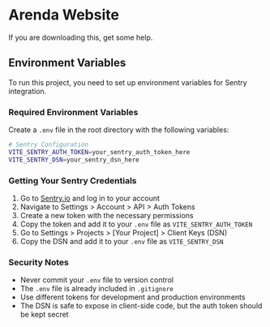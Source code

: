 # Arenda Website

If you are downloading this, get some help.

## Environment Variables

To run this project, you need to set up environment variables for Sentry integration.

### Required Environment Variables

Create a `.env` file in the root directory with the following variables:

```bash
# Sentry Configuration
VITE_SENTRY_AUTH_TOKEN=your_sentry_auth_token_here
VITE_SENTRY_DSN=your_sentry_dsn_here
```

### Getting Your Sentry Credentials

1. Go to [Sentry.io](https://sentry.io) and log in to your account
2. Navigate to Settings > Account > API > Auth Tokens
3. Create a new token with the necessary permissions
4. Copy the token and add it to your `.env` file as `VITE_SENTRY_AUTH_TOKEN`
5. Go to Settings > Projects > [Your Project] > Client Keys (DSN)
6. Copy the DSN and add it to your `.env` file as `VITE_SENTRY_DSN`

### Security Notes

- Never commit your `.env` file to version control
- The `.env` file is already included in `.gitignore`
- Use different tokens for development and production environments
- The DSN is safe to expose in client-side code, but the auth token should be kept secret